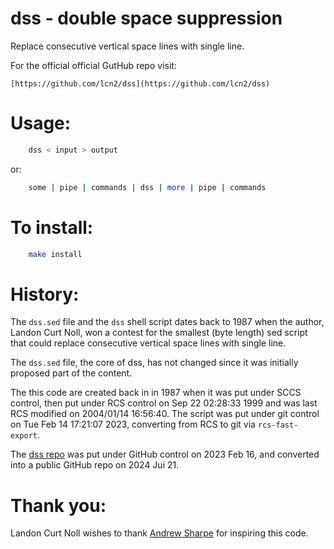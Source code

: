 # dss - double space suppression

Replace consecutive vertical space lines with single line.

For the official official GutHub repo visit:

    [https://github.com/lcn2/dss](https://github.com/lcn2/dss)


# Usage:

```sh
    dss < input > output
```

or:

```sh
    some | pipe | commands | dss | more | pipe | commands
```


# To install:

```sh
    make install
```


# History:

The `dss.sed` file and the  `dss` shell script dates back to 1987
when the author, Landon Curt Noll, won a contest for the smallest
(byte length) sed script that could replace consecutive vertical
space lines with single line.

The `dss.sed` file, the core of dss, has not changed since it
was initially proposed part of the content.

The this code are created back in in 1987 when it was put under
SCCS control, then put under RCS control on Sep 22 02:28:33 1999
and was last RCS modified on 2004/01/14 16:56:40.  The script was
put under git control on Tue Feb 14 17:21:07 2023, converting from
RCS to git via `rcs-fast-export`.

The [dss repo](https://github.com/lcn2/dss) was put under GitHub control
on 2023 Feb 16, and converted into a public GitHub repo on 2024 Jui 21.


# Thank you:

Landon Curt Noll wishes to thank
[Andrew Sharpe](https://www.linkedin.com/in/andrew-sharpe-a2817a1/)
for inspiring this code.
